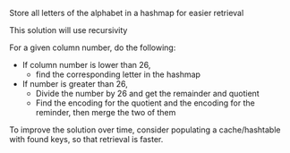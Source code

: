 Store all letters of the alphabet in a hashmap for easier retrieval

This solution will use recursivity

For a given column number, do the following:

- If column number is lower than 26,
    - find the corresponding letter in the hashmap
- If number is greater than 26,
    - Divide the number by 26 and get the remainder and quotient
    - Find the encoding for the quotient and the encoding for the reminder, then merge the two of them

To improve the solution over time, consider populating a cache/hashtable with found keys, so that retrieval is faster.